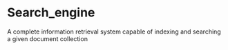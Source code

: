 # Search_engine
A complete information retrieval system capable of indexing and searching a given document collection
